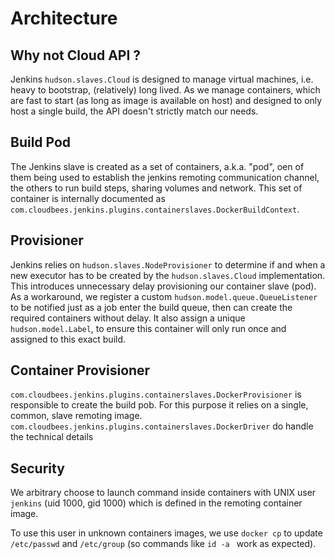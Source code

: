 # Architecture

## Why not Cloud API ?

Jenkins `hudson.slaves.Cloud` is designed to manage virtual machines, i.e. heavy to bootstrap, (relatively) long lived.
As we manage containers, which are fast to start (as long as image is available on host) and designed to only host a single build,
the API doesn't strictly match our needs.

## Build Pod

The Jenkins slave is created as a set of containers, a.k.a. "pod", oen of them being used to establish the jenkins remoting
communication channel, the others to run build steps, sharing volumes and network. This set of container is internally documented
as `com.cloudbees.jenkins.plugins.containerslaves.DockerBuildContext`.

## Provisioner

Jenkins relies on `hudson.slaves.NodeProvisioner` to determine if and when a new executor has to be created by the
`hudson.slaves.Cloud` implementation. This introduces unnecessary delay provisioning our container slave (pod).
As a workaround, we register a custom `hudson.model.queue.QueueListener` to be notified just as a job enter the build queue,
then can create the required containers without delay. It also assign a unique `hudson.model.Label`, to ensure this container
will only run once and assigned to this exact build.

## Container Provisioner

`com.cloudbees.jenkins.plugins.containerslaves.DockerProvisioner` is responsible to create the build pob. For this purpose it
relies on a single, common, slave remoting image. `com.cloudbees.jenkins.plugins.containerslaves.DockerDriver` do handle the
technical details

## Security

We arbitrary choose to launch command inside containers with UNIX user `jenkins` (uid 1000, gid 1000) which is defined in the remoting container image.

To use this  user in unknown containers images, we use `docker cp` to update `/etc/passwd` and `/etc/group` (so commands like `id -a ` work as expected).




